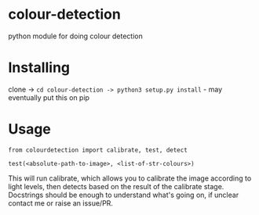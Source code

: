 # colour-detection
python module for doing colour detection

# Installing
clone -> `cd colour-detection -> python3 setup.py install` - may eventually put this on pip

# Usage
```
from colourdetection import calibrate, test, detect

test(<absolute-path-to-image>, <list-of-str-colours>)
```
This will run calibrate, which allows you to calibrate the image according to light levels, then detects based on the result
of the calibrate stage. Docstrings should be enough to understand what's going on, if unclear contact me or raise an issue/PR.